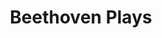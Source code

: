 ---
layout: media
title: "Beethoven Plays"
excerpt:
categories: visual
excerpt:
ads: false
share: true
image:
  id: 22136724079
---
